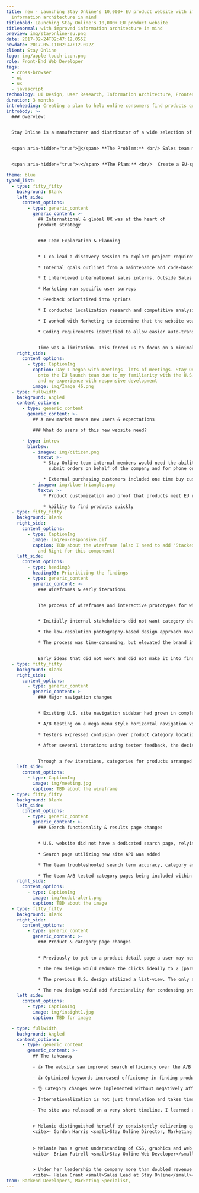 ```yaml
---
title: new - Launching Stay Online's 10,000+ EU product website with improved
  information architecture in mind
titlebold: Launching Stay Online's 10,000+ EU product website
titlenormal: with improved information architecture in mind
preview: img/stayonline-eu.png
date: 2017-02-24T02:47:12.055Z
newdate: 2017-05-11T02:47:12.092Z
client: Stay Online
logo: img/apple-touch-icon.png
role: Front-End Web Developer
tags:
  - cross-browser
  - ui
  - ux
  - javascript
technology: UI Design, User Research, Information Architecture, Frontend Technology
duration: 3 months
introheading: Creating a plan to help online consumers find products quickly and globally
introbody: >-
  ### Overview:


  Stay Online is a manufacturer and distributor of a wide selection of power cords and cables for the data center, power infrastructure and industrial markets. In 2015 Stay Online made the transition from a U.S. business to an international one. The company opened a shipping and manufacturing location in the Czech Republic. U.S. sales associates had expressed difficulties handling customer satisfaction for international orders. 


  <span aria-hidden="true">🤔</span> **The Problem:** <br/> Sales team members expressed difficulties handling customer satisfaction for international orders through the current website.


  <span aria-hidden="true">💡</span> **The Plan:** <br/>  Create a EU-specific site that prioritizes content and global UX patterns in order to increase sales and meets international standards.

theme: blue
typed_list:
  - type: fifty_fifty
    background: Blank
    left_side:
      content_options:
        - type: generic_content
          generic_content: >-
            ## International & global UX was at the heart of
            product strategy


            ### Team Exploration & Planning


            * I co-lead a discovery session to explore project requirements, limitations, globalization needs, and eCommerce workflow

            * Internal goals outlined from a maintenance and code-based standpoint.

            * I interviewed international sales interns, Outside Sales team members, and the Marketing team for their specific needs

            * Marketing ran specific user surveys

            * Feedback prioritized into sprints

            * I conducted localization research and competitive analysis

            * I worked with Marketing to determine that the website would need multi-language support, translated documentation, and branding tweaks

            * Coding requirements identified to allow easier auto-translation of content


            Time was a limitation. This forced us to focus on a minimal viable experience for the initial sprint. A large amount of product APIs were required with little to no rewrite as the U.S. site also used the same data. Existing sub-sites and marketing materials would be carried over incrementally as translations completed.
    right_side:
      content_options:
        - type: CaptionImg
          caption: Day 1 began with meetings--lots of meetings. Stay Online brought me
            onto the EU launch team due to my familiarity with the U.S. website
            and my experience with responsive development
          image: img/Image 46.png
  - type: fullwidth
    background: Angled
    content_options:
      - type: generic_content
        generic_content: >-
          ## A new market means new users & expectations

          ### What do users of this new website need?

      - type: introw
        blurbsw:
          - imagew: img/citizen.png
            textw: >-
              * Stay Online team internal members would need the ability to
                submit orders on behalf of the company and for phone orders

              * External purchasing customers included one time buy customers and return annual buyers who bought in bulk
          - imagew: img/blue-triangle.png
            textw: >-
              * Product customization and proof that products meet EU regulations

              * Ability to find products quickly
  - type: fifty_fifty
    background: Blank
    right_side:
      content_options:     
        - type: CaptionImg
          image: img/eu-responsive.gif
          caption: TBD about the wireframe (also I need to add "Stacked Image" to the Left
            and Right for this component)
    left_side:
      content_options:   
        - type: heading3
          heading03: Prioritizing the findings        
        - type: generic_content
          generic_content: >-
            ### Wireframes & early iterations


            The process of wireframes and interactive prototypes for which the team would be conducted A/B testing a few things worked and didn’t in the ideation process.


            * Initially internal stakeholders did not want category changes, but minifying categories proved helpful for user experience and profitable when considering click-through rate once the site moved into development. 

            * The low-resolution photography-based design approach moved to high-resolution display images and iconography/illustration instead of cut out products. 

            * The process was time-consuming, but elevated the brand image. The responsive menu, which went through many iterations and tests, proved one of the design's strengths.


            Early ideas that did not work and did not make it into final designs include a horizontal top menu for products, no sidebar layout, and homepage content consensus.
  - type: fifty_fifty
    background: Blank
    right_side:
      content_options:
        - type: generic_content
          generic_content: >-
            ### Major navigation changes


            * Existing U.S. site navigation sidebar had grown in complexity over time

            * A/B testing on a mega menu style horizontal navigation vs the existing vertical style conducted

            * Testers expressed confusion over product category location (mega menu was not toggled on load so the only available navigation link was “products”)

            * After several iterations using tester feedback, the decision was made to revert to the sidebar approach but keep the new category labels


            Through a few iterations, categories for products arranged on the sidebar led to less time scrolling on the homepage and a higher click through rate. Previously, heat maps showed that the long category list (originally requiring scrolling) experienced a below-the-fold drop-off. After the categories were reduced the heat map data proved more evenly distributed.
    left_side:
      content_options:
        - type: CaptionImg
          image: img/meeting.jpg
          caption: TBD about the wireframe
  - type: fifty_fifty
    background: Blank
    left_side:
      content_options:
        - type: generic_content
          generic_content: >-
            ### Search functionality & results page changes


            * U.S. website did not have a dedicated search page, relying on a Google search plugin that would populate results within a frame

            * Search page utilizing new site API was added

            * The team troubleshooted search term accuracy, category and individual product keyword tagging, as well as accounted for misspellings

            * The team A/B tested category pages being included within the result
    right_side:
      content_options:
        - type: CaptionImg
          image: img/ncdot-alert.png
          caption: TBD about the image
  - type: fifty_fifty
    background: Blank
    right_side:
      content_options:
        - type: generic_content
          generic_content: >-
            ### Product & category page changes


            * Previously to get to a product detail page a user may need to click through up to 4 or 5 categories

            * The new design would reduce the clicks ideally to 2 (parent and then sub category)

            * The previous U.S. design utilized a list-view. The only advantage to the detail view was wishlisting an item or checking technical documents

            * The new design would add functionality for condensing products differentiated previously only by length and color, as well as adding info related to shipping, VAT, and safety certifications
    left_side:
      content_options:
        - type: CaptionImg
          image: img/insight1.jpg
          caption: TBD for image

  - type: fullwidth
    background: Angled
    content_options:
      - type: generic_content
        generic_content: >-
          ## The takeaway
          
          - 👍 The website saw improved search efficiency over the A/B testing and launch period through the use of categories

          - 👍 Optimized keywords increased efficiency in finding products via search

          - 👌 Category changes were implemented without negatively affecting the U.S. database (the plan was to merge category changes over to the U.S site)

          - Internationalization is not just translation and takes time and effort from many cross-functional teams
          
          - The site was released on a very short timeline. I learned a lot from leading this project, both about global standards but also how to properly manage multiple teams.


          > Melanie distinguished herself by consistently delivering quality solutions, on schedule. […] She always went the extra mile to ensure the quality of her work was at the highest level.<br>
          <cite>- Gordon Harris <small>Stay Online Director, Marketing and Communications</small></cite>  
          
          
          > Melanie has a great understanding of CSS, graphics and web design, responsive layout, and CSS compilers. Our websites are much better as a result of her work.<br>
          <cite>- Brian Futrell <small>Stay Online Web Developer</small></cite>


          > Under her leadership the company more than doubled revenue over the last year or so. […] Melanie was a vital part in keeping our company a success.<br>
          <cite>- Helen Grant <small>Sales Lead at Stay Online</small></cite>
team: Backend Developers, Marketing Specialist,
---
```

